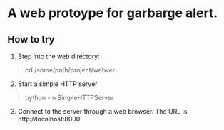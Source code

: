 # A web protoype for garbarge alert.

## How to try
1. Step into the web directory:
> cd /some/path/project/webver
2. Start a simple HTTP server
> python -m SimpleHTTPServer
3. Connect to the server through a web browser. The URL is
   http://localhost:8000

